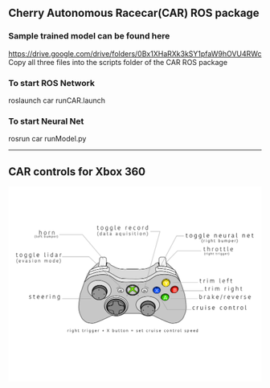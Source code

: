 ## Cherry Autonomous Racecar(CAR) ROS package

### Sample trained model can be found here
https://drive.google.com/drive/folders/0Bx1XHaRXk3kSY1pfaW9hOVU4RWc
<br/>
Copy all three files into the scripts folder of the CAR ROS package
<br/>
### To start ROS Network
roslaunch car runCAR.launch
<br/>
### To start Neural Net
rosrun car runModel.py
___
## CAR controls for Xbox 360

![Xbox Controller](/pictures/controllerCAR.png "CAR Controller")

